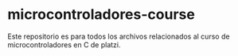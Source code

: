 # microcontroladores-course
Este repositorio es para todos los archivos relacionados al curso de microcontroladores en C de platzi.

